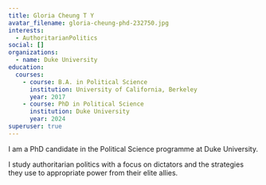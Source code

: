 ```yaml
---
title: Gloria Cheung T Y
avatar_filename: gloria-cheung-phd-232750.jpg
interests:
  - AuthoritarianPolitics
social: []
organizations:
  - name: Duke University
education:
  courses:
    - course: B.A. in Political Science
      institution: University of California, Berkeley
      year: 2017
    - course: PhD in Political Science
      institution: Duke University
      year: 2024
superuser: true
---
```

I am a PhD candidate in the Political Science programme at Duke University. 

I study authoritarian politics with a focus on dictators and the strategies they use to appropriate power from their elite allies.